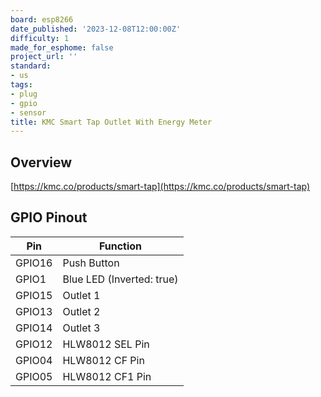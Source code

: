 ```yaml
---
board: esp8266
date_published: '2023-12-08T12:00:00Z'
difficulty: 1
made_for_esphome: false
project_url: ''
standard:
- us
tags:
- plug
- gpio
- sensor
title: KMC Smart Tap Outlet With Energy Meter
---
```


## Overview

[https://kmc.co/products/smart-tap](https://kmc.co/products/smart-tap)

## GPIO Pinout

| Pin    | Function                   |
|--------|----------------------------|
| GPIO16 | Push Button                |
| GPIO1  | Blue LED (Inverted: true)  |
| GPIO15 | Outlet 1                   |
| GPIO13 | Outlet 2                   |
| GPIO14 | Outlet 3                   |
| GPIO12 | HLW8012 SEL Pin            |
| GPIO04 | HLW8012 CF Pin             |
| GPIO05 | HLW8012 CF1 Pin            |